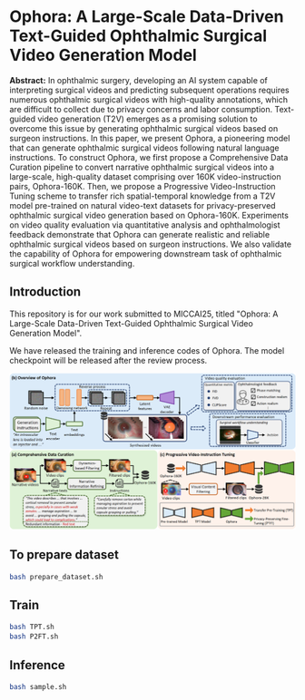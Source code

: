 # Ophora: A Large-Scale Data-Driven Text-Guided Ophthalmic Surgical Video Generation Model

**Abstract:** In ophthalmic surgery, developing an AI system capable of interpreting surgical videos and predicting subsequent operations requires numerous ophthalmic surgical videos with high-quality annotations, which are difficult to collect due to privacy concerns and labor consumption. Text-guided video generation (T2V) emerges as a promising solution to overcome this issue by generating ophthalmic surgical videos based on surgeon instructions. In this paper, we present Ophora, a pioneering model that can generate ophthalmic surgical videos following natural language instructions. To construct Ophora, we first propose a Comprehensive Data Curation pipeline to convert narrative ophthalmic surgical videos into a large-scale, high-quality dataset comprising over 160K video-instruction pairs, Ophora-160K. Then, we propose a Progressive Video-Instruction Tuning scheme to transfer rich spatial-temporal knowledge from a T2V model pre-trained on natural video-text datasets for privacy-preserved ophthalmic surgical video generation based on Ophora-160K. Experiments on video quality evaluation via quantitative analysis and ophthalmologist feedback demonstrate that Ophora can generate realistic and reliable ophthalmic surgical videos based on surgeon instructions. We also validate the capability of Ophora for empowering downstream task of ophthalmic surgical workflow understanding.


## Introduction

This repository is for our work submitted to MICCAI25, titled "Ophora: A Large-Scale Data-Driven Text-Guided Ophthalmic Surgical Video Generation Model".

We have released the training and inference codes of Ophora. The model checkpoint will be released after the review process.

![Framework](./ophora.png)

## To prepare dataset
```bash
bash prepare_dataset.sh
```

## Train
```bash
bash TPT.sh
bash P2FT.sh
```

## Inference
```bash
bash sample.sh
```


